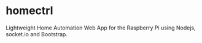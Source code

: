 homectrl
========

Lightweight Home Automation Web App for the Raspberry Pi using Nodejs, socket.io and Bootstrap.
